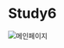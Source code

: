 # Study6
![메인페이지](https://user-images.githubusercontent.com/95167623/225934753-41a46021-c757-471f-b375-ca8286bb0e06.JPG)
